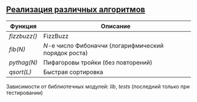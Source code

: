 ## [Реализация различных алгоритмов](../programs/mix.erl)
|   Функция  |                     Описание                         |  
|------------|------------------------------------------------------|  
|*fizzbuzz()*| FizzBuzz                                             |  
|*fib(N)*    | *N*-е число Фибоначчи (логарифмический порядок роста)|  
|*pythag(N)* | Пифагоровы тройки (без повторений)                   |  
|*qsort(L)*  | Быстрая сортировка                                   |  

Зависимости от библиотечных модулей: *lib*, *tests* (последний только при тестировании)
